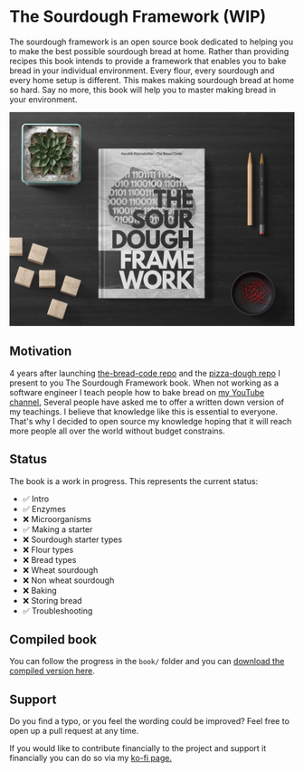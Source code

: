 # The Sourdough Framework (WIP)

The sourdough framework is an open source book dedicated to
helping you to make the best possible sourdough bread at home.
Rather than providing recipes this book intends to provide a
framework that enables you to bake bread in your individual
environment. Every flour, every sourdough and every home setup
is different. This makes making sourdough bread at home so hard.
Say no more, this book will help you to master making bread in
your environment.

![Cover image](cover.jpg)

## Motivation


4 years after launching [the-bread-code repo](https://github.com/hendricius/the-bread-code)
and the [pizza-dough repo](https://github.com/hendricius/pizza-dough)
I present to you The Sourdough Framework book.  When not
working as a software engineer I teach people how to bake bread on
[my YouTube channel.](https://youtube.com/c/thebreadcode) Several
people have asked me to offer a written down version of my teachings.
I believe that knowledge like this is essential to everyone.
That's why I decided to open source my knowledge hoping
that it will reach more people all over the world without
budget constrains.

## Status

The book is a work in progress. This represents the current status:

* ✅ Intro
* ✅ Enzymes
* ❌ Microorganisms
* ✅ Making a starter
* ❌ Sourdough starter types
* ❌ Flour types
* ❌ Bread types
* ❌ Wheat sourdough
* ❌ Non wheat sourdough
* ❌ Baking
* ❌ Storing bread
* ✅ Troubleshooting


## Compiled book

You can follow the progress in the `book/` folder
and you can [download the compiled version here](https://thbrco.io/book).

## Support

Do you find a typo, or you feel the wording could be improved?
Feel free to open up a pull request at any time.

If you would like to contribute financially to the project and
support it financially you can do so via my [ko-fi page.](https://ko-fi.com/thebreadcode)
